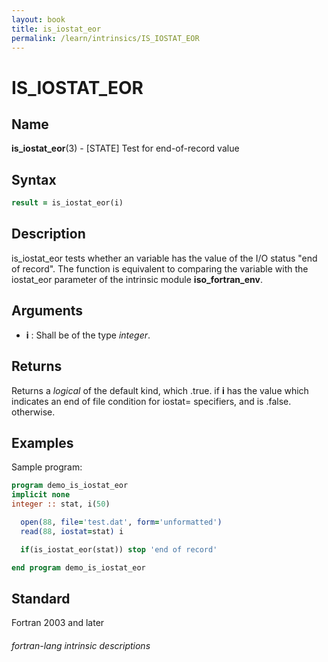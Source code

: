 ```yaml
---
layout: book
title: is_iostat_eor
permalink: /learn/intrinsics/IS_IOSTAT_EOR
---
```

# IS_IOSTAT_EOR
## __Name__

__is\_iostat\_eor__(3) - \[STATE\] Test for end-of-record value


## __Syntax__
```fortran
result = is_iostat_eor(i)
```
## __Description__

is\_iostat\_eor tests whether an variable has the value of the I/O
status "end of record". The function is equivalent to comparing the
variable with the iostat\_eor parameter of the intrinsic module
__iso\_fortran\_env__.

## __Arguments__

  - __i__
    : Shall be of the type _integer_.

## __Returns__

Returns a _logical_ of the default kind, which .true. if __i__ has the value
which indicates an end of file condition for iostat= specifiers, and is
.false. otherwise.

## __Examples__

Sample program:

```fortran
program demo_is_iostat_eor
implicit none
integer :: stat, i(50)

  open(88, file='test.dat', form='unformatted')
  read(88, iostat=stat) i

  if(is_iostat_eor(stat)) stop 'end of record'

end program demo_is_iostat_eor
```

## __Standard__

Fortran 2003 and later

###### fortran-lang intrinsic descriptions
